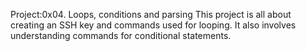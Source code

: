 Project:0x04. Loops, conditions and parsing
This project is all about creating an SSH key and commands used for looping. It also involves understanding commands for conditional statements.
